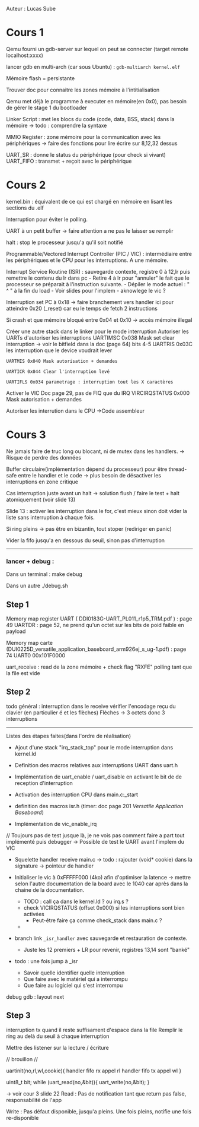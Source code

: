 Auteur : Lucas Sube

# Cours 1

Qemu fourni un gdb-server sur lequel on peut se connecter (target remote localhost:xxxx)

lancer gdb en multi-arch (car sous Ubuntu) : ``gdb-multiarch kernel.elf``

Mémoire flash = persistante

Trouver doc pour connaitre les zones mémoire à l'intitialisation

Qemu met déjà le programme à executer en mémoire(en 0x0), pas besoin de gérer le stage 1 du bootloader

Linker Script : met les blocs du code (code, data, BSS, stack) dans la mémoire
    -> todo : comprendre la syntaxe


MMIO Register : zone mémoire pour la communication avec les périphériques
    -> faire des fonctions pour lire écrire sur 8,12,32 dessus




UART_SR : donne le status du périphérique (pour check si vivant)
UART_FIFO : transmet + reçoit avec le périphérique


# Cours 2
kernel.bin : équivalent de ce qui est chargé en mémoire en lisant les sections du .elf

Interruption pour éviter le polling.

UART à un petit buffer -> faire attention a ne pas le laisser se remplir

halt : stop le processeur jusqu'a qu'il soit notifié

Programmable/Vectored Interrupt Controller (PIC / VIC) : intermédiaire entre les périphériques et le CPU pour les interruptions. A une mémoire.


Interrupt Service Routine (ISR) : sauvegarde contexte, registre 0 à 12,lr puis remettre le contenu du lr dans pc
    - Retire 4 à lr pour "annuler" le fait que le processeur se préparait à l'instruction suivante. 
    - Dépiler le mode actuel : " ^ " à la fin du load
    - Voir slides pour l'implem
    - aknowlege le vic ?



Interruption set PC à 0x18 -> faire branchement vers handler ici pour atteindre 0x20 (_reset) car eu le temps de fetch 2 instructions

Si crash et que mémoire bloqué entre 0x04 et 0x10 -> accès mémoire illegal

Créer une autre stack dans le linker pour le mode interruption
Autoriser les UARTs d'autoriser les interruptions
    UARTIMSC 0x038 Mask set clear interruption 
        -> voir le bitfield dans la doc (page 64)
            bits 4-5
    UARTRIS 0x03C les interruption que le device voudrait lever
    
    UARTMIS 0x040 Mask autorisation + demandes 
    
    UARTICR 0x044 Clear l'interruption levé
    
    UARTIFLS 0x034 parametrage : interruption tout les X caractères

Activer le VIC
    Doc page 29, pas de FIQ que du IRQ
    VIRCIRQSTATUS 0x000 Mask autorisation + demandes 

Autoriser les interrution dans le CPU
    ->Code assembleur


# Cours 3

Ne jamais faire de truc long ou blocant, ni de mutex dans les handlers.
    -> Risque de perdre des données

Buffer circulaire(implémentation dépend du processeur) pour être thread-safe entre le handler et le code
    -> plus besoin de désactiver les interruptions en zone critique


Cas interruption juste avant un halt -> solution flush / faire le test + halt atomiquement (voir slide 13)

Slide 13 : activer les interruption dans le for, c'est mieux sinon doit vider la liste sans interruption à chaque fois.

Si ring pleins -> pas être en bizantin, tout stoper (rediriger en panic)

Vider la fifo jusqu'a en dessous du seuil, sinon pas d'interruption

-----

### lancer + debug :
Dans un terminal :
    make debug

Dans un autre
    ./debug.sh



## Step 1

Memory map register UART ( DDI0183G-UART_PL011_r1p5_TRM.pdf ) : page 49
    UARTDR : page 52, ne prend qu'un octet sur les bits de poid faible en payload
    
Memory map carte (DUI0225D_versatile_application_baseboard_arm926ej_s_ug-1.pdf) : page 74
    UART0 00x101F0000


uart_receive : 
    read de la zone mémoire + check flag "RXFE"
    polling tant que la file est vide



## Step 2


todo général :
    interruption dans le receive
    vérifier l'encodage reçu du clavier (en particulier é et les flèches)
        Flèches -> 3 octets donc 3 interruptions

-----

Listes des étapes faites(dans l'ordre de réalisation)

- Ajout d'une stack "irq_stack_top" pour le mode interruption dans kernel.ld

- Definition des macros relatives aux interruptions UART dans uart.h

- Implémentation de uart_enable / uart_disable en activant le bit de de reception d'interruption

- Activation des interruption CPU dans main.c:_start

- definition des macros isr.h (timer: doc page 201 *Versatile Application Baseboard*)

- Implémentation de vic_enable_irq



// Toujours pas de test jusque là, je ne vois pas comment faire a part tout implémenté puis debugger
    -> Possible de test le UART avant l'implem du VIC

- Squelette handler receive main.c
    -> todo : rajouter (void* cookie) dans la signature
    -> pointeur de handler

- Initialiser le vic à 0xFFFFF000 (4ko) afin d'optimiser la latence -> mettre selon l'autre documentation de la board avec le 1040 car après dans la chaine de la documentation.
    + TODO : call ça dans le kernel.ld ? ou irq.s ?
    + check VICIRQSTATUS (offset 0x000) si les interruptions sont bien activées
        * Peut-être faire ça comme check_stack dans main.c ?
    + 
        
- branch link ``_isr_handler`` avec sauvegarde et restauration de contexte.
    + Juste les 12 premiers + LR pour revenir, registres 13,14 sont "banké"

- todo : une fois jump à _isr 
    + Savoir quelle identifier quelle interruption
    + Que faire avec le matériel qui a interrompu
    + Que faire au logiciel qui s'est interrompu

debug gdb : layout next




## Step 3

interruption tx quand il reste suffisament d'espace dans la file
    Remplir le ring au delà du seuil à chaque interruption


Mettre des listener sur la lecture / écriture



// brouillon //

uartinit(no,rl,wl,cookie){
    handler fifo rx appel rl
    handler fifo tx appel wl
}

uint8_t bit;
while (uart_read(no,&bit)){
    uart_write(no,&bit);
}

-> voir cour 3 slide 22
Read :
Pas de notification tant que return pas false, responsabilité de l'app

Write :
Pas défaut disponible, jusqu'a pleins.
Une fois pleins, notifie une fois re-disponible